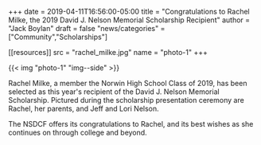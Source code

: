 +++
date = 2019-04-11T16:56:00-05:00
title = "Congratulations to Rachel Milke, the 2019 David J. Nelson Memorial Scholarship Recipient"
author = "Jack Boylan"
draft = false
"news/categories" = ["Community","Scholarships"]

[[resources]]
  src  = "rachel_milke.jpg"
  name = "photo-1"
+++

{{< img "photo-1" "img--side" >}}

Rachel Milke, a member the Norwin High School Class of 2019, has been selected as this year's recipient of the David J. Nelson Memorial Scholarship. Pictured during the scholarship presentation ceremony are Rachel, her parents, and Jeff and Lori Nelson.

The NSDCF offers its congratulations to Rachel, and its best wishes as she continues on through college and beyond.

